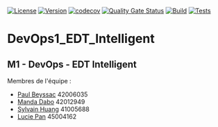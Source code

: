 [![License](https://img.shields.io/github/license/uciie/DevOps1_EDT_Intelligent)](./LICENSE)
[![Version](https://img.shields.io/github/v/tag/uciie/DevOps1_EDT_Intelligent)](https://github.com/uciie/DevOps1_EDT_Intelligent/releases)
[![codecov](https://codecov.io/gh/uciie/DevOps1_EDT_Intelligent/branch/main/graph/badge.svg?token=TON_TOKEN)](https://codecov.io/gh/uciie/DevOps1_EDT_Intelligent)
[![Quality Gate Status](https://sonarcloud.io/api/project_badges/measure?project=uciie_DevOps1_EDT_Intelligent&metric=alert_status)](https://sonarcloud.io/summary/new_code?id=uciie_DevOps1_EDT_Intelligent)
[![Build](https://github.com/uciie/DevOps1_EDT_Intelligent/actions/workflows/build.yml/badge.svg)](https://github.com/uciie/DevOps1_EDT_Intelligent/actions/workflows/build.yml)
[![Tests](https://github.com/uciie/DevOps1_EDT_Intelligent/actions/workflows/tests.yml/badge.svg)](https://github.com/uciie/DevOps1_EDT_Intelligent/actions/workflows/tests.yml)


# DevOps1_EDT_Intelligent
M1 - DevOps - EDT Intelligent 
---
Membres de l'équipe :
- [Paul Beyssac]() 42006035
- [Manda Dabo]() 42012949
- [Sylvain Huang](https://github.com/Kusanagies) 41005688
- [Lucie Pan](https://github.com/uciie) 45004162
